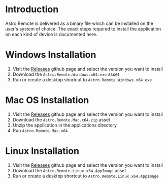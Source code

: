 # Introduction
Astro.Remote is delivered as a binary file which can be installed on the user's system of choice. The exact steps required to install the application on each kind of device is documented here.

# Windows Installation
1. Visit the [Releases](https://github.com/qkmaxware/Astro/releases) github page and select the version you want to install
2. Download the `Astro.Remote.Windows.x64.exe` asset
3. Run or create a desktop shortcut to `Astro.Remote.Windows.x64.exe`

# Mac OS Installation
1. Visit the [Releases](https://github.com/qkmaxware/Astro/releases) github page and select the version you want to install
2. Download the `Astro.Remote.Mac.x64.zip` asset
3. Unzip the application in the applications directory
4. Run `Astro.Remote.Mac.x64`

# Linux Installation
1. Visit the [Releases](https://github.com/qkmaxware/Astro/releases) github page and select the version you want to install
2. Download the `Astro.Remote.Linux.x64.AppImage` asset
3. Run or create a desktop shortcut to `Astro.Remote.Linux.x64.AppImage`